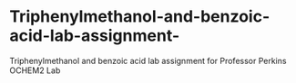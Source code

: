 # Triphenylmethanol-and-benzoic-acid-lab-assignment-
Triphenylmethanol and benzoic acid lab assignment  for Professor Perkins OCHEM2 Lab
